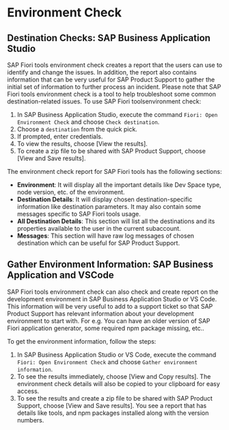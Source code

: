 <!-- loio75390cf5d81e43aea5db231ef4225268 -->

# Environment Check



<a name="loio75390cf5d81e43aea5db231ef4225268__section_fgy_xgy_dvb"/>

## Destination Checks: SAP Business Application Studio

SAP Fiori tools environment check creates a report that the users can use to identify and change the issues. In addition, the report also contains information that can be very useful for SAP Product Support to gather the initial set of information to further process an incident. Please note that SAP Fiori tools environment check is a tool to help troubleshoot some common destination-related issues. To use SAP Fiori toolsenvironment check:

1.  In SAP Business Application Studio, execute the command `Fiori: Open Environment Check` and choose `Check destination`.
2.  Choose a `destination` from the quick pick.
3.  If prompted, enter credentials.
4.  To view the results, choose [View the results\].
5.  To create a zip file to be shared with SAP Product Support, choose [View and Save results\].

The environment check report for SAP Fiori tools has the following sections:

-   **Environment**: It will display all the important details like Dev Space type, node version, etc. of the environment.
-   **Destination Details**: It will display chosen destination-specific information like destination parameters. It may also contain some messages specific to SAP Fiori tools usage.
-   **All Destination Details**: This section will list all the destinations and its properties available to the user in the current subaccount.
-   **Messages**: This section will have raw log messages of chosen destination which can be useful for SAP Product Support.



<a name="loio75390cf5d81e43aea5db231ef4225268__section_nkk_cvy_dvb"/>

## Gather Environment Information: SAP Business Application and VSCode

SAP Fiori tools environment check can also check and create report on the development environment in SAP Business Application Studio or VS Code. This information will be very useful to add to a support ticket so that SAP Product Support has relevant information about your development environment to start with. For e.g. You can have an older version of SAP Fiori application generator, some required npm package missing, etc..

To get the environment information, follow the steps:

1.  In SAP Business Application Studio or VS Code, execute the command `Fiori: Open Environment Check` and choose `Gather environment information`.
2.  To see the results immediately, choose [View and Copy results\]. The environment check details will also be copied to your clipboard for easy access.
3.  To see the results and create a zip file to be shared with SAP Product Support, choose [View and Save results\]. You see a report that has details like tools, and npm packages installed along with the version numbers.

